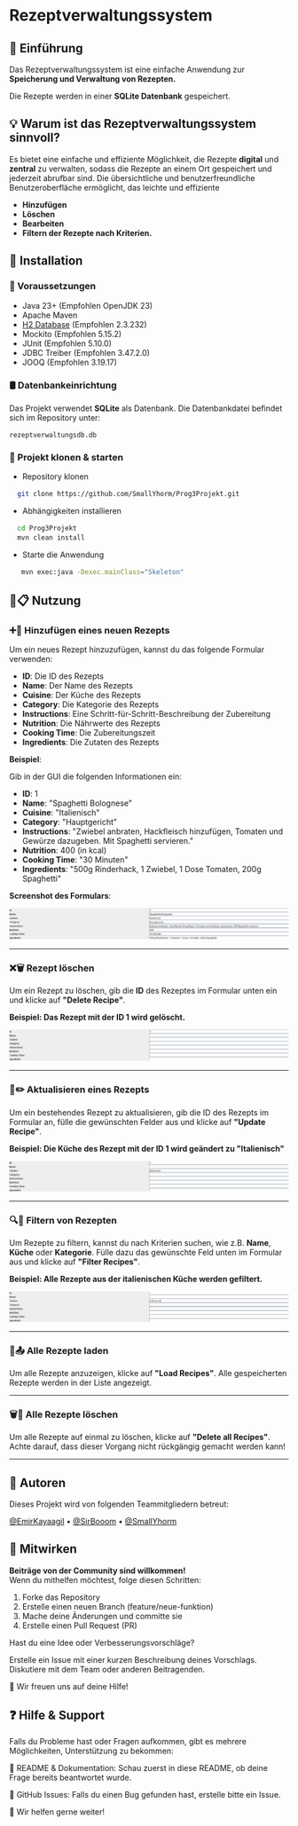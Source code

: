 # **Rezeptverwaltungssystem**

## 📖 Einführung 

Das Rezeptverwaltungssystem ist eine einfache Anwendung zur **Speicherung und Verwaltung von Rezepten.**

Die Rezepte werden in einer **SQLite Datenbank** gespeichert. 


## 💡 Warum ist das Rezeptverwaltungssystem sinnvoll?
Es bietet eine einfache und effiziente Möglichkeit, die Rezepte **digital** und **zentral** zu verwalten, sodass die Rezepte an einem Ort gespeichert und jederzeit abrufbar sind.
Die übersichtliche und benutzerfreundliche Benutzeroberfläche ermöglicht, das leichte und effiziente 
- **Hinzufügen**
- **Löschen**
- **Bearbeiten**
- **Filtern der Rezepte nach Kriterien.** 

## 🚀 Installation



### 📌 Voraussetzungen
- Java 23+ (Empfohlen OpenJDK 23)
- Apache Maven
- [H2 Database](https://www.h2database.com/) (Empfohlen 2.3.232)
- Mockito (Empfohlen 5.15.2)
- JUnit (Empfohlen 5.10.0)
- JDBC Treiber (Empfohlen 3.47.2.0)
- JOOQ (Empfohlen 3.19.17)

### 🛢️ Datenbankeinrichtung

Das Projekt verwendet **SQLite** als Datenbank. Die Datenbankdatei befindet sich im Repository unter:

```plaintext
rezeptverwaltungsdb.db
```
### 📂 Projekt klonen & starten
- Repository klonen
```sh
  git clone https://github.com/SmallYhorm/Prog3Projekt.git
```
- Abhängigkeiten installieren
```sh
  cd Prog3Projekt
  mvn clean install
```
- Starte die Anwendung

  
```sh
   mvn exec:java -Dexec.mainClass="Skeleton"
```



## 🍴📋 Nutzung

### ➕🍲 Hinzufügen eines neuen Rezepts

Um ein neues Rezept hinzuzufügen, kannst du das folgende Formular verwenden:

- **ID**: Die ID des Rezepts
- **Name**: Der Name des Rezepts
- **Cuisine**: Der Küche des Rezepts
- **Category**: Die Kategorie des Rezepts
- **Instructions**: Eine Schritt-für-Schritt-Beschreibung der Zubereitung
- **Nutrition**: Die Nährwerte des Rezepts
- **Cooking Time**: Die Zubereitungszeit 
- **Ingredients**: Die Zutaten des Rezepts

**Beispiel**:

Gib in der GUI die folgenden Informationen ein:

- **ID**: 1
- **Name**: "Spaghetti Bolognese"
- **Cuisine**: "Italienisch"
- **Category**: "Hauptgericht"
- **Instructions**: "Zwiebel anbraten, Hackfleisch hinzufügen, Tomaten und Gewürze dazugeben. Mit Spaghetti servieren."
- **Nutrition**: 400 (in kcal)
- **Cooking Time**: "30 Minuten"
- **Ingredients**: "500g Rinderhack, 1 Zwiebel, 1 Dose Tomaten, 200g Spaghetti"

**Screenshot des Formulars**:

![Rezept hinzufügen Form](images/screenshot8.png)

---

### ❌🗑️ Rezept löschen

Um ein Rezept zu löschen, gib die **ID** des Rezeptes im Formular unten ein und klicke auf **"Delete Recipe"**.

**Beispiel: Das Rezept mit der ID 1 wird gelöscht.**

![Rezept löschen Form](images/screenshot5.png)

---

### 🔄✏️ Aktualisieren eines Rezepts

Um ein bestehendes Rezept zu aktualisieren, gib die ID des Rezepts im Formular an, fülle die gewünschten Felder aus und klicke auf **"Update Recipe"**. 

**Beispiel: Die Küche des Rezept mit der ID 1 wird geändert zu "Italienisch"**

![Rezept aktualisieren Form](images/screenshot6.png)

---

### 🔍📂 Filtern von Rezepten

Um Rezepte zu filtern, kannst du nach Kriterien suchen, wie z.B. **Name**, **Küche** oder **Kategorie**. Fülle dazu das gewünschte Feld unten im Formular aus und klicke auf **"Filter Recipes"**.

**Beispiel: Alle Rezepte aus der italienischen Küche werden gefiltert.**

![Rezept filtern Form](images/screenshot7.png)

---

### 📜📤 Alle Rezepte laden

Um alle Rezepte anzuzeigen, klicke auf **"Load Recipes"**. Alle gespeicherten Rezepte werden in der Liste angezeigt.

---

### 🗑️🧹 Alle Rezepte löschen

Um alle Rezepte auf einmal zu löschen, klicke auf **"Delete all Recipes"**. Achte darauf, dass dieser Vorgang nicht rückgängig gemacht werden kann!

---

## 👥 Autoren

Dieses Projekt wird von folgenden Teammitgliedern betreut:  

[@EmirKayaagil](https://github.com/EmirKayaagil) • [@SirBooom](https://github.com/SirBooom) • [@SmallYhorm](https://github.com/SmallYhorm)  


## 🔧 Mitwirken
**Beiträge von der Community sind willkommen!**  
Wenn du mithelfen möchtest, folge diesen Schritten:

1. Forke das Repository
2. Erstelle einen neuen Branch (feature/neue-funktion)
3. Mache deine Änderungen und committe sie
4. Erstelle einen Pull Request (PR)


Hast du eine Idee oder Verbesserungsvorschläge?

Erstelle ein Issue mit einer kurzen Beschreibung deines Vorschlags.
Diskutiere mit dem Team oder anderen Beitragenden.

📢 Wir freuen uns auf deine Hilfe!

## ❓ Hilfe & Support

Falls du Probleme hast oder Fragen aufkommen, gibt es mehrere Möglichkeiten, Unterstützung zu bekommen:

📜 README & Dokumentation: Schau zuerst in diese README, ob deine Frage bereits beantwortet wurde.

🐞 GitHub Issues: Falls du einen Bug gefunden hast, erstelle bitte ein Issue.

🚀 Wir helfen gerne weiter!







